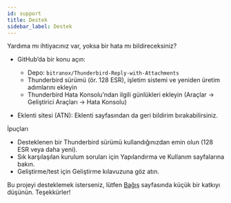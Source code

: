 ```yaml
---
id: support
title: Destek
sidebar_label: Destek
---
```


Yardıma mı ihtiyacınız var, yoksa bir hata mı bildireceksiniz?

- GitHub’da bir konu açın:
  - Depo: `bitranox/Thunderbird-Reply-with-Attachments`
  - Thunderbird sürümü (ör. 128 ESR), işletim sistemi ve yeniden üretim adımlarını ekleyin
  - Thunderbird Hata Konsolu’ndan ilgili günlükleri ekleyin (Araçlar → Geliştirici Araçları → Hata Konsolu)

- Eklenti sitesi (ATN): Eklenti sayfasından da geri bildirim bırakabilirsiniz.

İpuçları

- Desteklenen bir Thunderbird sürümü kullandığınızdan emin olun (128 ESR veya daha yeni).
- Sık karşılaşılan kurulum soruları için Yapılandırma ve Kullanım sayfalarına bakın.
- Geliştirme/test için Geliştirme kılavuzuna göz atın.

Bu projeyi desteklemek isterseniz, lütfen [Bağış](donation) sayfasında küçük bir katkıyı düşünün. Teşekkürler!

